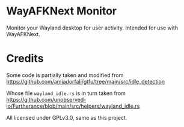 # WayAFKNext Monitor
Monitor your Wayland desktop for user activity. Intended for use with WayAFKNext.

# Credits

Some code is partially taken and modified from https://github.com/amjadorfali/gtfu/tree/main/src/idle_detection

Whose file `wayland_idle.rs` is in turn taken from https://github.com/unobserved-io/Furtherance/blob/main/src/helpers/wayland_idle.rs

All licensed under GPLv3.0, same as this project.